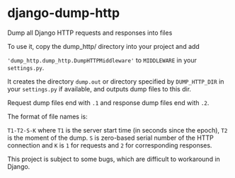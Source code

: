 # django-dump-http
Dump all Django HTTP requests and responses into files

To use it, copy the dump_http/ directory into your project and add

`'dump_http.dump_http.DumpHTTPMiddleware'` to `MIDDLEWARE` in your `settings.py`.

It creates the directory `dump.out` or directory specified by `DUMP_HTTP_DIR` in your `settings.py` if available,
and outputs dump files to this dir.

Request dump files end with `.1` and response dump files end with `.2`.

The format of file names is:

`T1-T2-S-K` where `T1` is the server start time (in seconds since the epoch), `T2` is the moment of the dump. `S` is zero-based serial number of the HTTP connection and `K` is `1` for requests and `2` for corresponding responses.

This project is subject to some bugs, which are difficult to workaround in Django.
